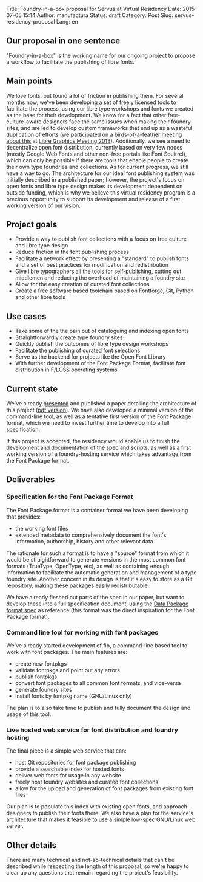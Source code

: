 Title: Foundry-in-a-box proposal for Servus.at Virtual Residency
Date: 2015-07-05 15:14
Author: manufactura
Status: draft
Category: Post
Slug: servus-residency-proposal
Lang: en

Our proposal in one sentence
------------------------

"Foundry-in-a-box" is the working name for our ongoing project to propose a
workflow to facilitate the publishing of libre fonts.


Main points
-----------

We love fonts, but found a lot of friction in publishing them. For several
months now, we've been developing a set of freely licensed tools to facilitate
the process, using our libre type workshops and fonts we created as the base
for their development. We know for a fact that other free-culture-aware
designers face the same issues when making their foundry sites, and are led to
develop custom frameworks that end up as a wasteful duplication of efforts (we
participated on a [birds-of-a-feather meeting about
this](http://titanpad.com/lgm13-typography) at [Libre Graphics Meeting
2013](http://libregraphicsmeeting.org/2013/)).  Additionally, we see a need to
decentralize open font distribution, currently based on very few nodes (mostly
Google Web Fonts and other non-free portals like Font Squirrel), which can only
be possible if there are tools that enable people to create their own type
foundries and collections.  As for current progress, we still have a way to go.
The architecture for our ideal font publishing system was initially described
in a published paper; however, the project's focus on open fonts and libre type
design makes its development dependent on outside funding, which is why we
believe this virtual residency program is a precious opportunity to support its
development and release of a first working version of our vision.


Project goals
-------------

* Provide a way to publish font collections with a focus on free culture and
  libre type design
* Reduce friction in the font publishing process
* Facilitate a network effect by presenting a "standard" to publish fonts and a
  set of best practices for modification and redistribution
* Give libre typographers all the tools for self-publishing, cutting out
  middlemen and reducing the overhead of maintaining a foundry site
* Allow for the easy creation of curated font collections
* Create a free software based toolchain based on Fontforge, Git, Python and
  other libre tools


Use cases
---------

* Take some of the the pain out of cataloguing and indexing open fonts
* Straightforwardly create type foundry sites
* Quickly publish the outcomes of libre type design workshops
* Facilitate the publishing of curated font selections
* Serve as the backend for projects like the Open Font Library
* With further development of the Font Package Format, facilitate font
  distribution in F/LOSS operating systems


Current state
-------------

We've already [presented](http://web.ipca.pt/5et/painel4_pt.html#p4_ana) and
published a paper detailing the architecture of this project ([pdf version]()).
We have also developed a minimal version of the command-line tool, as well as a
tentative first version of the Font Package format, which we need to invest
further time to develop into a full specification.

If this project is accepted, the residency would enable us to finish the
development and documentation of the spec and scripts, as well as a first
working version of a foundry-hosting service which takes advantage from the
Font Package format.


Deliverables
------------

### Specification for the Font Package Format

The Font Package format is a container format we have been developing that provides:

* the working font files
* extended metadata to comprehensively document the font's information,
  authorship, history and other relevant data

The rationale for such a format is to have a "source" format from which it
would be straightforward to generate versions in the most common font formats
(TrueType, OpenType, etc), as well as containing enough information to
facilitate the automatic generation and management of a type foundry site.
Another concern in its design is that it's easy to store as a Git repository,
making these packages easily redistributable.

We have already fleshed out parts of the spec in our paper, but want to develop
these into a full specification document, using the [Data Package format
spec](http://data.okfn.org/doc/data-package) as reference (this format was the
direct inspiration for the Font Package format).

### Command line tool for working with font packages

We've already started development of fib, a command-line based tool to work
with font packages. The main features are:

* create new fontpkgs
* validate fontpkgs and point out any errors
* publish fontpkgs
* convert font packages to all common font formats, and vice-versa
* generate foundry sites
* install fonts by fontpkg name (GNU/Linux only)

The plan is to also take time to publish and fully document the design and
usage of this tool.

### Live hosted web service for font distribution and foundry hosting

The final piece is a simple web service that can:

* host Git repositories for font package publishing
* provide a searchable index for hosted fonts
* deliver web fonts for usage in any website
* freely host foundry websites and curated font collections
* allow for the upload and generation of font packages from existing font files

Our plan is to populate this index with existing open fonts, and approach
designers to publish their fonts there. We also have a plan for the service's
architecture that makes it feasible to use a simple low-spec GNU/Linux web
server.


Other details
-----------

There are many technical and not-so-technical details that can't be described
while respecting the length of this proposal, so we're happy to clear up any
questions that remain regarding the project's feasibility.

